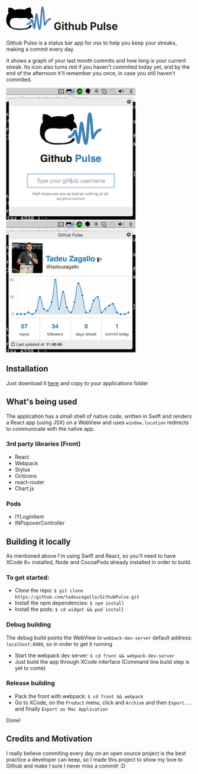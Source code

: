 # ![Github Pulse](resources/icon.png) Github Pulse

Github Pulse is a status bar app for osx to help you keep your streaks, making a commit every day.

It shows a graph of your last month commits and how long is your current streak. Its icon also turns red if you haven't commited today yet, and by the end of the afternoon it'll remember you once, in case you still haven't commited.

![Screenshot 1](resources/screenshot1.png)
![Screenshot 2](resources/screenshot2.png)

## Installation

Just download it [here](https://github.com/tadeuzagallo/GithubPulse/raw/master/dist/GithubPulse.zip) and copy to your applications folder

## What's being used

The application has a small shell of native code, written in Swift and renders a React app (using JSX) on a WebView and uses `window.location` redirects to communicate with the native app.

### 3rd party libraries (Front)

* React
* Webpack
* Stylus
* Octicons
* react-router
* Chart.js

### Pods

* IYLoginItem
* INPopoverController

## Building it locally

As mentioned above I'm using Swift and React, so you'll need to have XCode 6+ installed, Node and CocoaPods already installed in order to build.

### To get started:

* Clone the repo: `$ git clone https://github.com/tadeuzagallo/GithubPulse.git`
* Install the npm dependencies: `$ npm install`
* Install the pods: `$ cd widget && pod install`

### Debug building

The debug build points the WebView to `webback-dev-server` default address: `localhost:8080`, so in order to get it running

* Start the webpack dev server: `$ cd front && webpack-dev-server`
* Just build the app through XCode interface (Command line build step is yet to come)

### Release building

* Pack the front with webpack: `$ cd front && webpack`
* Go to XCode, on the `Product` menu, click and `Archive` and then `Export...` and  finally `Export as Mac Application`

Done!

## Credits and Motivation

I really believe commiting every day on an open source project is the best practice a developer can keep, so I made this project to show my love to Github and make I sure I never miss a commit! :D
